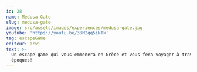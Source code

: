 ```yaml
---
id: 28
name: Medusa Gate
slug: medusa-gate
image: src/assets/images/experiences/medusa-gate.jpg
youtube: 'https://youtu.be/33M2qq5ikTk'
tag: escapeGame
editeur: arvi
text: >-
  Un escape game qui vous emmenera en Grèce et vous fera voyager à travers les
  époques!
---
```


